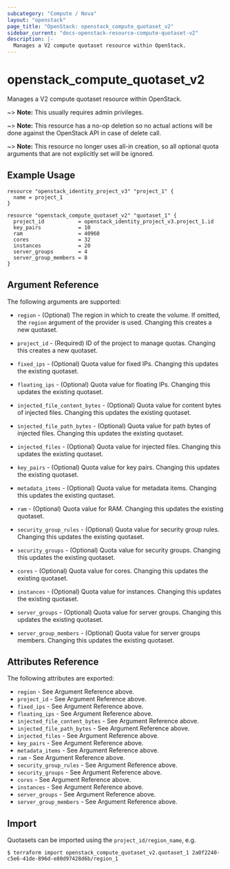 ```yaml
---
subcategory: "Compute / Nova"
layout: "openstack"
page_title: "OpenStack: openstack_compute_quotaset_v2"
sidebar_current: "docs-openstack-resource-compute-quotaset-v2"
description: |-
  Manages a V2 compute quotaset resource within OpenStack.
---
```


# openstack\_compute\_quotaset\_v2

Manages a V2 compute quotaset resource within OpenStack.

~> **Note:** This usually requires admin privileges.

~> **Note:** This resource has a no-op deletion so no actual actions will be
done against the OpenStack API in case of delete call.

~> **Note:** This resource no longer uses all-in creation, so all optional
quota arguments that are not explicitly set will be ignored.

## Example Usage

```hcl
resource "openstack_identity_project_v3" "project_1" {
  name = project_1
}

resource "openstack_compute_quotaset_v2" "quotaset_1" {
  project_id           = openstack_identity_project_v3.project_1.id
  key_pairs            = 10
  ram                  = 40960
  cores                = 32
  instances            = 20
  server_groups        = 4
  server_group_members = 8
}
```

## Argument Reference

The following arguments are supported:

* `region` - (Optional) The region in which to create the volume. If omitted,
  the `region` argument of the provider is used. Changing this creates a new
  quotaset.

* `project_id` - (Required) ID of the project to manage quotas. Changing this
  creates a new quotaset.

* `fixed_ips` - (Optional) Quota value for fixed IPs. Changing this updates the
  existing quotaset.

* `floating_ips` - (Optional) Quota value for floating IPs. Changing this
  updates the existing quotaset.

* `injected_file_content_bytes` - (Optional) Quota value for content bytes of
  injected files. Changing this updates the existing quotaset.

* `injected_file_path_bytes` - (Optional) Quota value for path bytes of
  injected files. Changing this updates the existing quotaset.

* `injected_files` - (Optional) Quota value for injected files. Changing this
  updates the existing quotaset.

* `key_pairs` - (Optional) Quota value for key pairs. Changing this updates the
  existing quotaset.

* `metadata_items` - (Optional) Quota value for metadata items. Changing this
  updates the existing quotaset.

* `ram` - (Optional) Quota value for RAM. Changing this updates the existing
  quotaset.

* `security_group_rules` - (Optional) Quota value for security group rules.
  Changing this updates the existing quotaset.

* `security_groups` - (Optional) Quota value for security groups. Changing this
  updates the existing quotaset.

* `cores` - (Optional) Quota value for cores. Changing this updates the
  existing quotaset.

* `instances` - (Optional) Quota value for instances. Changing this updates the
  existing quotaset.

* `server_groups` - (Optional) Quota value for server groups. Changing this
  updates the existing quotaset.

* `server_group_members` - (Optional) Quota value for server groups members.
  Changing this updates the existing quotaset.

## Attributes Reference

The following attributes are exported:

* `region` - See Argument Reference above.
* `project_id` - See Argument Reference above.
* `fixed_ips` - See Argument Reference above.
* `floating_ips` - See Argument Reference above.
* `injected_file_content_bytes` - See Argument Reference above.
* `injected_file_path_bytes` - See Argument Reference above.
* `injected_files` - See Argument Reference above.
* `key_pairs` - See Argument Reference above.
* `metadata_items` - See Argument Reference above.
* `ram` - See Argument Reference above.
* `security_group_rules` - See Argument Reference above.
* `security_groups` - See Argument Reference above.
* `cores` - See Argument Reference above.
* `instances` - See Argument Reference above.
* `server_groups` - See Argument Reference above.
* `server_group_members` - See Argument Reference above.

## Import

Quotasets can be imported using the `project_id/region_name`, e.g.

```
$ terraform import openstack_compute_quotaset_v2.quotaset_1 2a0f2240-c5e6-41de-896d-e80d97428d6b/region_1
```
